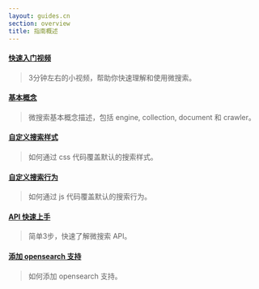 ```yaml
---
layout: guides.cn
section: overview
title: 指南概述
---
```


#### [快速入门视频][casts]
> 3分钟左右的小视频，帮助你快速理解和使用微搜索。

#### [基本概念][concept]
> 微搜索基本概念描述，包括 engine, collection, document 和 crawler。

#### [自定义搜索样式][custom-styles]
> 如何通过 css 代码覆盖默认的搜索样式。

#### [自定义搜索行为][custom-search]
> 如何通过 js 代码覆盖默认的搜索行为。

#### [API 快速上手][api-quickstart]
> 简单3步，快速了解微搜索 API。

#### [添加 opensearch 支持][opensearch]
> 如何添加 opensearch 支持。


[casts]:http://haoqicat.com/fellesy/wei-sou-suo-yun-fu-wu
[concept]:/guides/concept.html
[custom-styles]:/guides/custom-styles.html
[custom-search]:/guides/custom-search.html
[opensearch]:/guides/opensearch.html
[api-quickstart]:/guides/api-quickstart.html
[install]:/guides/install.html

